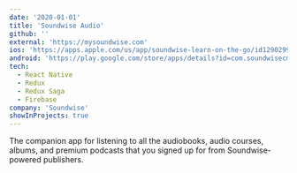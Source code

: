 ```yaml
---
date: '2020-01-01'
title: 'Soundwise Audio'
github: ''
external: 'https://mysoundwise.com'
ios: 'https://apps.apple.com/us/app/soundwise-learn-on-the-go/id1290299134?ls=1'
android: 'https://play.google.com/store/apps/details?id=com.soundwisecms_mobile_android'
tech:
  - React Native
  - Redux
  - Redux Saga
  - Firebase
company: 'Soundwise'
showInProjects: true
---
```


The companion app for listening to all the audiobooks, audio courses, albums, and premium podcasts that you signed up for from Soundwise-powered publishers.